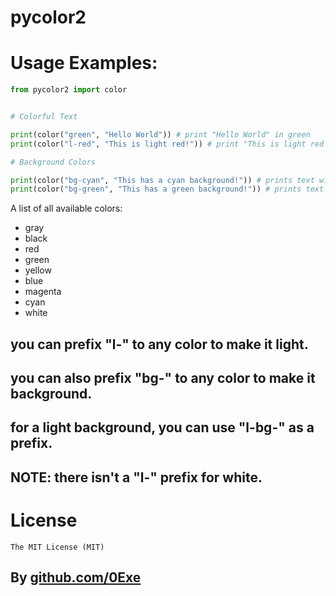 # pycolor2

# Usage Examples:

```py
from pycolor2 import color


# Colorful Text

print(color("green", "Hello World")) # print "Hello World" in green
print(color("l-red", "This is light red!")) # print "This is light red!" in light red

# Background Colors

print(color("bg-cyan", "This has a cyan background!")) # prints text with a cyan background
print(color("bg-green", "This has a green background!")) # prints text with green background


```

A list of all available colors:
- gray
- black
- red
- green
- yellow
- blue
- magenta
- cyan
- white
## you can prefix "l-" to any color to make it light.
## you can also prefix "bg-" to any color to make it background.

## for a light background, you can use "l-bg-" as a prefix.
## NOTE: there isn't a "l-" prefix for white.

# License

    The MIT License (MIT)


## By [github.com/0Exe](https://github.com/0Exe)